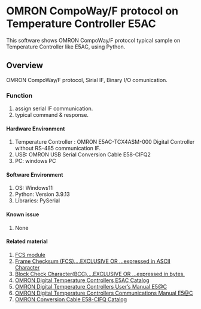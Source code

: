 # OMRON CompoWay/F protocol on Temperature Controller E5AC
This software shows OMRON CompoWay/F protocol typical sample on Temperature Controller like E5AC, using Python.
## Overview
OMRON CompoWay/F protocol, Sirial IF, Binary I/O comunication.

### Function
1. assign serial IF communication.
2. typical command & response.

#### Hardware Environment
  1. Temperature Controller : OMRON E5AC-TCX4ASM-000 Digital Controller without RS-485 communication IF.
  2. USB: OMRON USB Serial Conversion Cable E58-CIFQ2
  3. PC: windows PC
#### Software Environment
  1. OS: Windows11
  2. Python: Version 3.9.13
  3. Libraries: PySerial
#### Known issue
  1. None
#### Related material
  1. [FCS module](https://github.com/TurBoss/TurBoHostLink)
  2. [Frame Checksum (FCS)....EXCLUSIVE OR ...expressed in ASCII Character](https://www.manualslib.com/manual/1538556/Omron-Sysmac-Cv-Series.html?page=60)
  3. [Block Check Character(BCC)....EXCLUSIVE OR ...expressed in bytes.](https://www.manualslib.com/manual/1901904/Omron-E5c-T-Series.html?page=27)
  4. [OMRON Digital Temperature Controllers E5AC Catalog](https://www.fa.omron.co.jp/products/family/3157/download/catalog.html)
  5. [OMRON Digital Temperature Controllers User’s Manual E5@C](https://www.fa.omron.co.jp/data_pdf/mnu/h174-e1-18_e5_c.pdf?id=3157)
  6. [OMRON Digital Temperature Controllers Communications Manual E5@C](https://www.fa.omron.co.jp/data_pdf/mnu/h175-e1-17_e5_c.pdf?id=3157)
  7. [OMRON Conversion Cable E58-CIFQ Catalog](https://www.fa.omron.co.jp/data_pdf/cat/e58-cifq2_ds_e_1_6_csm1011536.pdf?id=3166)
